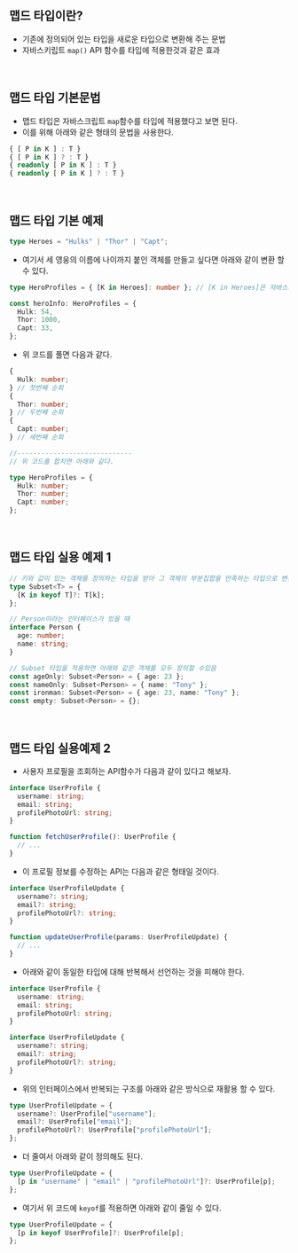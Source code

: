 ## 맵드 타입이란?

- 기존에 정의되어 있는 타입을 새로운 타입으로 변환해 주는 문법
- 자바스키립트 `map()` API 함수를 타입에 적용한것과 같은 효과

<br>

## 맵드 타입 기본문법

- 맵드 타입은 자바스크립트 `map`함수를 타입에 적용했다고 보면 된다.
- 이를 위해 아래와 같은 형태의 문법을 사용한다.

```ts
{ [ P in K ] : T }
{ [ P in K ] ? : T }
{ readonly [ P in K ] : T }
{ readonly [ P in K ] ? : T }
```

<br>

## 맵드 타입 기본 예제

```ts
type Heroes = "Hulks" | "Thor" | "Capt";
```

- 여기서 세 영웅의 이름에 나이까지 붙인 객체를 만들고 싶다면 아래와 같이 변환 할 수 있다.

```ts
type HeroProfiles = { [K in Heroes]: number }; // [K in Heroes]은 자바스크립트의 for in과 유사하게 동작한다.

const heroInfo: HeroProfiles = {
  Hulk: 54,
  Thor: 1000,
  Capt: 33,
};
```

- 위 코드를 풀면 다음과 같다.

```ts
{
  Hulk: number;
} // 첫번째 순회
{
  Thor: number;
} // 두번째 순회
{
  Capt: number;
} // 세번째 순회

//-----------------------------
// 위 코드를 합치면 아래와 같다.

type HeroProfiles = {
  Hulk: number;
  Thor: number;
  Capt: number;
};
```

<br>

## 맵드 타입 실용 예제 1

```ts
// 키와 값이 있는 객체를 정의하는 타입을 받아 그 객체의 부분집합을 만족하는 타입으로 변환해주는 문법
type Subset<T> = {
  [K in keyof T]?: T[k];
};
```

```ts
// Person이라는 인터페이스가 있을 때
interface Person {
  age: number;
  name: string;
}

// Subset 타입을 적용하면 아래와 같은 객체를 모두 정의할 수있음
const ageOnly: Subset<Person> = { age: 23 };
const nameOnly: Subset<Person> = { name: "Tony" };
const ironman: Subset<Person> = { age: 23, name: "Tony" };
const empty: Subset<Person> = {};
```

<br>

## 맵드 타입 실용예제 2

- 사용자 프로필을 조회하는 API함수가 다음과 같이 있다고 해보자.

```ts
interface UserProfile {
  username: string;
  email: string;
  profilePhotoUrl: string;
}

function fetchUserProfile(): UserProfile {
  // ...
}
```

- 이 프로필 정보를 수정하는 API는 다음과 같은 형태일 것이다.

```ts
interface UserProfileUpdate {
  username?: string;
  email?: string;
  profilePhotoUrl?: string;
}

function updateUserProfile(params: UserProfileUpdate) {
  // ...
}
```

- 아래와 같이 동일한 타입에 대해 반복해서 선언하는 것을 피해야 한다.

```ts
interface UserProfile {
  username: string;
  email: string;
  profilePhotoUrl: string;
}

interface UserProfileUpdate {
  username?: string;
  email?: string;
  profilePhotoUrl?: string;
}
```

- 위의 인터페이스에서 반복되는 구조를 아래와 같은 방식으로 재활용 할 수 있다.

```ts
type UserProfileUpdate = {
  username?: UserProfile["username"];
  email?: UserProfile["email"];
  profilePhotoUrl?: UserProfile["profilePhotoUrl"];
};
```

- 더 줄여서 아래와 같이 정의해도 된다.

```ts
type UserProfileUpdate = {
  [p in "username" | "email" | "profilePhotoUrl"]?: UserProfile[p];
};
```

- 여기서 위 코드에 `keyof`를 적용하면 아래와 같이 줄일 수 있다.

```ts
type UserProfileUpdate = {
  [p in keyof UserProfile]?: UserProfile[p];
};
```
